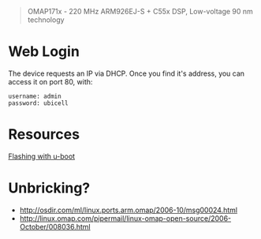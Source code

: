 > OMAP171x - 220 MHz ARM926EJ-S + C55x DSP, Low-voltage 90 nm technology

# Web Login #
The device requests an IP via DHCP.  Once you find it's address, you can access it on port 80, with:
```
username: admin
password: ubicell
```

# Resources #
[Flashing with u-boot](http://linux.omap.com/pub/documentation/U-Boot%20for%20the%20OMAP16xx%20SDP.pdf)

# Unbricking? #
  * http://osdir.com/ml/linux.ports.arm.omap/2006-10/msg00024.html
  * http://linux.omap.com/pipermail/linux-omap-open-source/2006-October/008036.html